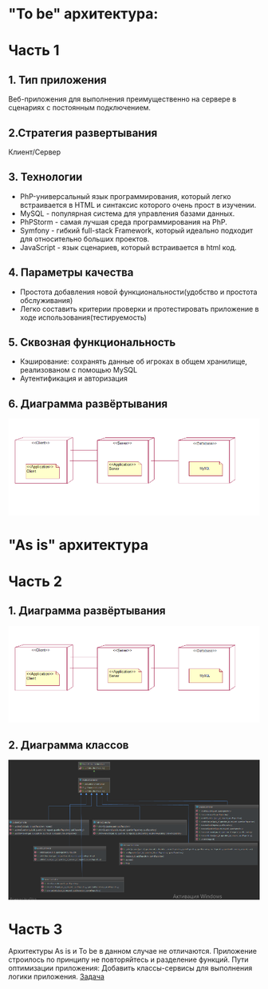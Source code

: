 # "To be" архитектура:
# Часть 1
## 1. Тип приложения
Веб-приложения для выполнения преимущественно на сервере в сценариях с постоянным подключением.
## 2.Стратегия развертывания
Клиент/Сервер
## 3. Технологии
* PhP-универсальный язык программирования, который легко встраивается в HTML и синтаксис которого очень прост в изучении.
* MySQL - популярная система для управления базами данных.
* PhPStorm - самая лучшая среда программирования на PhP.
* Symfony - гибкий full-stack Framework, который идеально подходит для относительно больших проектов. 
* JavaScript - язык сценариев, который встраивается в html код.
## 4. Параметры качества
* Простота добавления новой функциональности(удобство и простота обслуживания)
* Легко составить критерии проверки и протестировать приложение в ходе использования(тестируемость)
## 5. Сквозная функциональность
* Кэширование: сохранять данные об игроках в общем хранилище, реализованом с помощью MySQL
* Аутентификация и авторизация
## 6. Диаграмма развёртывания

![](Deployment.png)

# "As is" архитектура
# Часть 2

## 1. Диаграмма развёртывания

![](Deployment.png)

## 2. Диаграмма классов

![](diagram_of_classes.png)

# Часть 3
Архитектуры As is и To be в данном случае не отличаются. Приложение строилось по принципу не повторяйтесь и разделение функций.
Пути оптимизации приложения:
Добавить классы-сервисы для выполнения логики приложения. [Задача](https://trello.com/c/6OsnuS8w/51-%D0%BA%D0%B0%D0%BA-%D1%80%D0%B0%D0%B7%D1%80%D0%B0%D0%B1%D0%BE%D1%82%D1%87%D0%B8%D0%BA-%D1%8F-%D0%BE%D0%B1%D1%8F%D0%B7%D0%B0%D0%BD-%D0%B4%D0%BE%D0%B1%D0%B0%D0%B2%D0%B8%D1%82%D1%8C-%D0%BA%D0%BB%D0%B0%D1%81%D1%81%D1%8B-%D1%81%D0%B5%D1%80%D0%B2%D0%B8%D1%81%D1%8B-%D0%B4%D0%BB%D1%8F-%D0%B2%D1%8B%D0%BF%D0%BE%D0%BB%D0%BD%D0%B5%D0%BD%D0%B8%D1%8F-%D0%BB%D0%BE%D0%B3%D0%B8%D0%BA%D0%B8-%D0%BF%D1%80%D0%B8%D0%BB%D0%BE%D0%B6%D0%B5%D0%BD%D0%B8%D1%8F)
